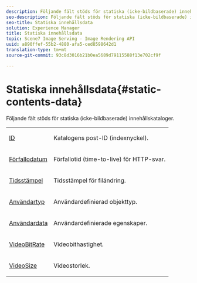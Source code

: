 ```yaml
---
description: Följande fält stöds för statiska (icke-bildbaserade) innehållskataloger.
seo-description: Följande fält stöds för statiska (icke-bildbaserade) innehållskataloger.
seo-title: Statiska innehållsdata
solution: Experience Manager
title: Statiska innehållsdata
topic: Scene7 Image Serving - Image Rendering API
uuid: a890ffef-55b2-4880-afa5-ced8598642d1
translation-type: tm+mt
source-git-commit: 93c8d3016b21b0ea5689d79115588f13e702cf9f

---
```



# Statiska innehållsdata{#static-contents-data}

Följande fält stöds för statiska (icke-bildbaserade) innehållskataloger.

<table id="simpletable_D1DEF6268BA744AD804B9BA3D9AEE800"> 
 <tr class="strow"> 
  <td class="stentry"> <p><span class="codeph"> <a href="/help/aem-is-ir-api/is-api/image-catalog/image-serving-api-ref/c-image-catalog-reference/c-image-svg-data-reference/c-image-data-reference/r-id-cat.md" type="reference" format="dita" scope="local"> ID</a></span> </p></td> 
  <td class="stentry"> <p>Katalogens post-ID (indexnyckel). </p></td> 
 </tr> 
 <tr class="strow"> 
  <td class="stentry"> <p><span class="codeph"> <a href="../../../../../../is-api/image-catalog/image-serving-api-ref/c-image-catalog-reference/c-image-svg-data-reference/c-static-content-data-reference/r-expiration-static.md#reference-a7afd668ecbb4d2da65d86259aa6a28a" type="reference" format="dita" scope="local"> Förfallodatum</a></span> </p></td> 
  <td class="stentry"> <p>Förfallotid (time-to-live) för HTTP-svar. </p></td> 
 </tr> 
 <tr class="strow"> 
  <td class="stentry"> <p><span class="codeph"> <a href="../../../../../../is-api/image-catalog/image-serving-api-ref/c-image-catalog-reference/c-image-svg-data-reference/c-static-content-data-reference/r-timestamp-static.md#reference-59a27b72f4cb4a53a3baba83214c4ded" type="reference" format="dita" scope="local"> Tidsstämpel</a></span> </p></td> 
  <td class="stentry"> <p>Tidsstämpel för filändring. </p></td> 
 </tr> 
 <tr class="strow"> 
  <td class="stentry"> <p><span class="codeph"> <a href="/help/aem-is-ir-api/is-api/image-catalog/image-serving-api-ref/c-image-catalog-reference/c-image-svg-data-reference/c-image-data-reference/r-usertype-cat.md" type="reference" format="dita" scope="local"> Användartyp</a></span> </p></td> 
  <td class="stentry"> <p>Användardefinierad objekttyp. </p></td> 
 </tr> 
 <tr class="strow"> 
  <td class="stentry"> <p><span class="codeph"> <a href="/help/aem-is-ir-api/is-api/image-catalog/image-serving-api-ref/c-image-catalog-reference/c-image-svg-data-reference/c-image-data-reference/r-userdata-cat.md" type="reference" format="dita" scope="local"> Användardata</a></span> </p></td> 
  <td class="stentry"> <p>Användardefinierade egenskaper. </p></td> 
 </tr> 
 <tr class="strow"> 
  <td class="stentry"> <p><span class="codeph"> <a href="/help/aem-is-ir-api/is-api/image-catalog/image-serving-api-ref/c-image-catalog-reference/c-attributes-reference/r-videobitrate-cat.md" type="reference" format="dita" scope="local"> VideoBitRate</a></span> </p></td> 
  <td class="stentry"> <p>Videobithastighet. </p></td> 
 </tr> 
 <tr class="strow"> 
  <td class="stentry"> <p><span class="codeph"> <a href="/help/aem-is-ir-api/is-api/image-catalog/image-serving-api-ref/c-image-catalog-reference/c-attributes-reference/r-videosize-cat.md" type="reference" format="dita" scope="local"> VideoSize</a></span> </p></td> 
  <td class="stentry"> <p>Videostorlek. </p></td> 
 </tr> 
</table>


